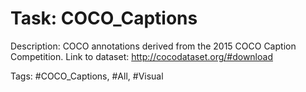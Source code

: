 Task: COCO_Captions
====================
Description: COCO annotations derived from the 2015 COCO Caption Competition. Link to dataset: http://cocodataset.org/#download

Tags: #COCO_Captions, #All, #Visual
